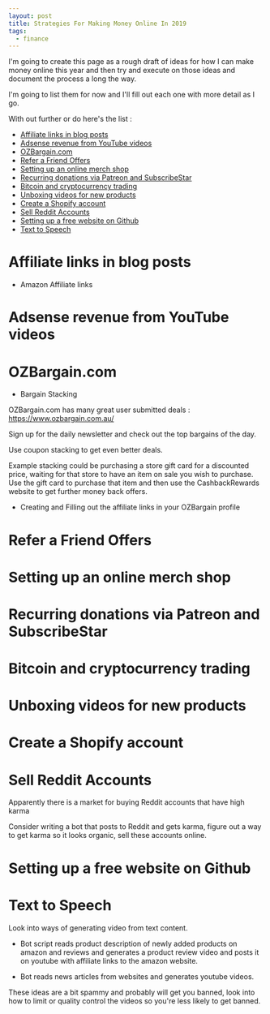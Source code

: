 ```yaml
---
layout: post
title: Strategies For Making Money Online In 2019
tags:
  - finance
---
```


I'm going to create this page as a rough draft of ideas for how I can make money online this year and then try and execute on those ideas and document the process a long the way.

I'm going to list them for now and I'll fill out each one with more detail as I go.

With out further or do here's the list :

<!-- TOC depthFrom:1 depthTo:6 withLinks:1 updateOnSave:1 orderedList:0 -->

- [Affiliate links in blog posts](#affiliate-links-in-blog-posts)
- [Adsense revenue from YouTube videos](#adsense-revenue-from-youtube-videos)
- [OZBargain.com](#ozbargaincom)
- [Refer a Friend Offers](#refer-a-friend-offers)
- [Setting up an online merch shop](#setting-up-an-online-merch-shop)
- [Recurring donations via Patreon and SubscribeStar](#recurring-donations-via-patreon-and-subscribestar)
- [Bitcoin and cryptocurrency trading](#bitcoin-and-cryptocurrency-trading)
- [Unboxing videos for new products](#unboxing-videos-for-new-products)
- [Create a Shopify account](#create-a-shopify-account)
- [Sell Reddit Accounts](#sell-reddit-accounts)
- [Setting up a free website on Github](#setting-up-a-free-website-on-github)
- [Text to Speech](#text-to-speech)

<!-- /TOC -->


# Affiliate links in blog posts

* Amazon Affiliate links

# Adsense revenue from YouTube videos

# OZBargain.com

* Bargain Stacking

OZBargain.com has many great user submitted deals :
https://www.ozbargain.com.au/

Sign up for the daily newsletter and check out the top bargains of the day.

Use coupon stacking to get even better deals.

Example stacking could be purchasing a store gift card for a discounted price,
waiting for that store to have an item on sale you wish to purchase.
Use the gift card to purchase that item and then use the CashbackRewards website
to get further money back offers.

* Creating and Filling out the affiliate links in your OZBargain profile

# Refer a Friend Offers

# Setting up an online merch shop

# Recurring donations via Patreon and SubscribeStar

# Bitcoin and cryptocurrency trading

# Unboxing videos for new products

# Create a Shopify account

# Sell Reddit Accounts

Apparently there is a market for buying Reddit accounts that have high karma

Consider writing a bot that posts to Reddit and gets karma, figure out a way to get karma so it looks organic, sell these accounts online.

# Setting up a free website on Github

# Text to Speech

Look into ways of generating video from text content.

* Bot script reads product description of newly added products on amazon and reviews and generates a product review video and posts it on youtube with affiliate links to the amazon website.

* Bot reads news articles from websites and generates youtube videos.

These ideas are a bit spammy and probably will get you banned, look into how to limit or quality control the videos so you're less likely to get banned.
